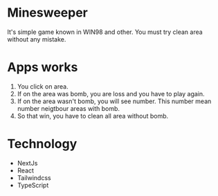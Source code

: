 # Minesweeper

 It's simple game known in WIN98 and other. You must try clean area without any mistake.

# Apps works

1. You click on area.
2. If on the area was bomb, you are loss and you have to play again.
3. If on the area wasn't bomb, you will see number. This number mean number neigtbour areas with bomb.
4. So that win, you have to clean all area without bomb.

# Technology

- NextJs
- React
- Tailwindcss
- TypeScript



